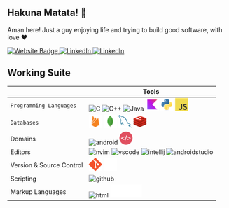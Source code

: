 ## Hakuna Matata! 🌵 
Aman here! Just a guy enjoying life and trying to build good software, with love ♥️ 

<p> 
  <a href="https://bit.ly/3CMztxE"> <img src="https://img.shields.io/badge/-Aman's Notion-000000?style=for-the-badge&amp;labelColor=363232&amp;logo=Notion&amp;link=https://bit.ly/3CMztxE" alt="Website Badge"> </a>
  <a href="https://www.linkedin.com/in/aman-kumar-sde/"> <img src="https://img.shields.io/badge/-LinkedIn-000000?style=for-the-badge&amp;labelColor=0A66C2&amp;logo=LinkedIn&amp;link=https://www.linkedin.com/in/aman-kumar-sde/" alt="LinkedIn"> </a>
  <a href="https://thatstupidguy.medium.com/"> <img src="https://img.shields.io/badge/-Medium-FFFFFF?style=for-the-badge&amp;labelColor=000000&amp;logo=Medium&amp;link=https://thatstupidguy.medium.com/" alt="LinkedIn"> </a>
 </p>
 
 ## Working Suite

|  | Tools |
|---| ---|
| `Programming Languages` | <img src="https://raw.githubusercontent.com/jmnote/z-icons/master/svg/c.svg" alt="C"  height="30" /> <img src="https://raw.githubusercontent.com/jmnote/z-icons/master/svg/cpp.svg" alt="C++" height="30"/> <img src="https://raw.githubusercontent.com/jmnote/z-icons/master/svg/java.svg" alt="Java"  height="30"/> <img src="https://github.com/devicons/devicon/blob/master/icons/kotlin/kotlin-original.svg" alt="kotlin" height="30"/> <img src="https://github.com/devicons/devicon/blob/master/icons/python/python-original.svg" alt="kotlin" height="30"/> <img src="https://github.com/devicons/devicon/blob/master/icons/javascript/javascript-original.svg" alt="js" height="30"/>|
| `Databases` | <img src="https://github.com/devicons/devicon/blob/master/icons/firebase/firebase-plain.svg" alt="firebase" height="30"/> <img src="https://github.com/devicons/devicon/blob/master/icons/mongodb/mongodb-original.svg" alt="mongddb" height="30"/> <img src="https://github.com/devicons/devicon/blob/master/icons/mysql/mysql-original.svg" alt="mysql" height="30"/> <img src="https://github.com/devicons/devicon/blob/master/icons/redis/redis-original.svg" alt="redis" height="30"/> |
| Domains | <img src="https://upload.wikimedia.org/wikipedia/commons/6/64/Android_logo_2019_%28stacked%29.svg" alt="android" height="30"/> <img src="Icons/webdev.png" alt="android" height="30"/> |
| Editors | <img src="https://upload.wikimedia.org/wikipedia/commons/3/3a/Neovim-mark.svg" alt="nvim" height="30"/>  <img src="https://upload.wikimedia.org/wikipedia/commons/9/9a/Visual_Studio_Code_1.35_icon.svg" alt="vscode" height="30"/>  <img src="https://upload.wikimedia.org/wikipedia/commons/9/9c/IntelliJ_IDEA_Icon.svg" alt="intellij" height="30"/>  <img src="https://upload.wikimedia.org/wikipedia/commons/9/95/Android_Studio_Icon_3.6.svg" alt="androidstudio" height="30"/>  |
| Version & Source Control | <img src="https://github.com/devicons/devicon/blob/master/icons/git/git-original.svg" alt = "git" height="30"/> <img src="Icons/github.png" alt = "github" height = "30"/> |
| Scripting | <img src="https://upload.wikimedia.org/wikipedia/commons/a/a3/Bash_Logo_White.svg" alt = "github" height="30"/>|
| Markup Languages | <img src="https://upload.wikimedia.org/wikipedia/commons/6/61/HTML5_logo_and_wordmark.svg" alt = "html" height="30"/> <img src="Icons/latex.png" alt = "github" height="30"/> |

 </p>

